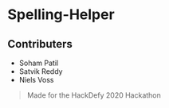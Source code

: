 # Spelling-Helper

## Contributers

- Soham Patil
- Satvik Reddy
- Niels Voss

> Made for the HackDefy 2020 Hackathon

